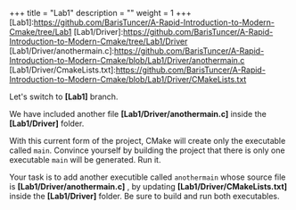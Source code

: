 +++
title = "Lab1"
description = ""
weight = 1
+++
[Lab1]:https://github.com/BarisTuncer/A-Rapid-Introduction-to-Modern-Cmake/tree/Lab1
[Lab1/Driver]:https://github.com/BarisTuncer/A-Rapid-Introduction-to-Modern-Cmake/tree/Lab1/Driver
[Lab1/Driver/anothermain.c]:https://github.com/BarisTuncer/A-Rapid-Introduction-to-Modern-Cmake/blob/Lab1/Driver/anothermain.c
[Lab1/Driver/CmakeLists.txt]:https://github.com/BarisTuncer/A-Rapid-Introduction-to-Modern-Cmake/blob/Lab1/Driver/CMakeLists.txt

Let's switch to **[Lab1]** branch.

We have included another file **[Lab1/Driver/anothermain.c]** inside the **[Lab1/Driver]** folder.

With this current form of the project, CMake will create only the executable called `main`. Convince yourself by building the project that there is only one executable `main` will be generated. Run it.

Your task is to add another executible called `anothermain` whose source file is **[Lab1/Driver/anothermain.c]** , by updating **[Lab1/Driver/CMakeLists.txt]** inside the **[Lab1/Driver]** folder. Be sure to build and run both executables.